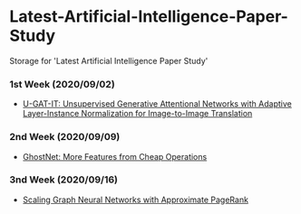 # Latest-Artificial-Intelligence-Paper-Study
Storage for 'Latest Artificial Intelligence Paper Study'

### 1st Week (2020/09/02)
- [U-GAT-IT: Unsupervised Generative Attentional Networks with Adaptive Layer-Instance Normalization for Image-to-Image Translation](https://arxiv.org/abs/1907.10830)

### 2nd Week (2020/09/09)
- [GhostNet: More Features from Cheap Operations](https://arxiv.org/abs/1911.11907)

### 3nd Week (2020/09/16)
- [Scaling Graph Neural Networks with Approximate PageRank](https://arxiv.org/abs/2007.01570)
